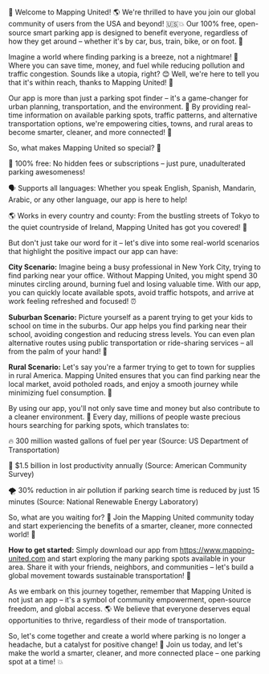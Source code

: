 🚀 Welcome to Mapping United! 🌎 We're thrilled to have you join our global community of users from the USA and beyond! 🇺🇸💥 Our 100% free, open-source smart parking app is designed to benefit everyone, regardless of how they get around – whether it's by car, bus, train, bike, or on foot. 👣

Imagine a world where finding parking is a breeze, not a nightmare! 🤯 Where you can save time, money, and fuel while reducing pollution and traffic congestion. Sounds like a utopia, right? 😊 Well, we're here to tell you that it's within reach, thanks to Mapping United! 🚀

Our app is more than just a parking spot finder – it's a game-changer for urban planning, transportation, and the environment. 💪 By providing real-time information on available parking spots, traffic patterns, and alternative transportation options, we're empowering cities, towns, and rural areas to become smarter, cleaner, and more connected! 🌟

So, what makes Mapping United so special? 🤔

🚫 100% free: No hidden fees or subscriptions – just pure, unadulterated parking awesomeness!

🗣️ Supports all languages: Whether you speak English, Spanish, Mandarin, Arabic, or any other language, our app is here to help!

🌎 Works in every country and county: From the bustling streets of Tokyo to the quiet countryside of Ireland, Mapping United has got you covered! 🌈

But don't just take our word for it – let's dive into some real-world scenarios that highlight the positive impact our app can have:

**City Scenario:** Imagine being a busy professional in New York City, trying to find parking near your office. Without Mapping United, you might spend 30 minutes circling around, burning fuel and losing valuable time. With our app, you can quickly locate available spots, avoid traffic hotspots, and arrive at work feeling refreshed and focused! ⏰

**Suburban Scenario:** Picture yourself as a parent trying to get your kids to school on time in the suburbs. Our app helps you find parking near their school, avoiding congestion and reducing stress levels. You can even plan alternative routes using public transportation or ride-sharing services – all from the palm of your hand! 🚌

**Rural Scenario:** Let's say you're a farmer trying to get to town for supplies in rural America. Mapping United ensures that you can find parking near the local market, avoid potholed roads, and enjoy a smooth journey while minimizing fuel consumption. 🌾

By using our app, you'll not only save time and money but also contribute to a cleaner environment. 💚 Every day, millions of people waste precious hours searching for parking spots, which translates to:

🔥 300 million wasted gallons of fuel per year (Source: US Department of Transportation)

💸 $1.5 billion in lost productivity annually (Source: American Community Survey)

🌪️ 30% reduction in air pollution if parking search time is reduced by just 15 minutes (Source: National Renewable Energy Laboratory)

So, what are you waiting for? 🤔 Join the Mapping United community today and start experiencing the benefits of a smarter, cleaner, more connected world! 🌟

**How to get started:** Simply download our app from https://www.mapping-united.com and start exploring the many parking spots available in your area. Share it with your friends, neighbors, and communities – let's build a global movement towards sustainable transportation! 💪

As we embark on this journey together, remember that Mapping United is not just an app – it's a symbol of community empowerment, open-source freedom, and global access. 🌎 We believe that everyone deserves equal opportunities to thrive, regardless of their mode of transportation.

So, let's come together and create a world where parking is no longer a headache, but a catalyst for positive change! 🌈 Join us today, and let's make the world a smarter, cleaner, and more connected place – one parking spot at a time! 💥